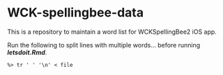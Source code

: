 # WCK-spellingbee-data

This is a repository to maintain a word list for WCKSpellingBee2 iOS app.

Run the following to split lines with multiple words... before running ***letsdoit.Rmd***.

```
%> tr ' ' '\n' < file
```
